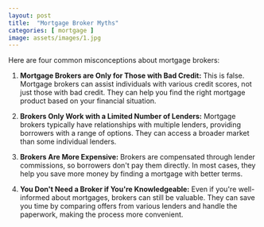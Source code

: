 ```yaml
---
layout: post
title:  "Mortgage Broker Myths"
categories: [ mortgage ]
image: assets/images/1.jpg
---
```

Here are four common misconceptions about mortgage brokers:
1. **Mortgage Brokers are Only for Those with Bad Credit:** This is false. Mortgage brokers can assist individuals with various credit scores, not just those with bad credit. They can help you find the right mortgage product based on your financial situation.

2. **Brokers Only Work with a Limited Number of Lenders:** Mortgage brokers typically have relationships with multiple lenders, providing borrowers with a range of options. They can access a broader market than some individual lenders.

3. **Brokers Are More Expensive:** Brokers are compensated through lender commissions, so borrowers don't pay them directly. In most cases, they help you save more money by finding a mortgage with better terms.

4. **You Don't Need a Broker if You're Knowledgeable:** Even if you're well-informed about mortgages, brokers can still be valuable. They can save you time by comparing offers from various lenders and handle the paperwork, making the process more convenient.